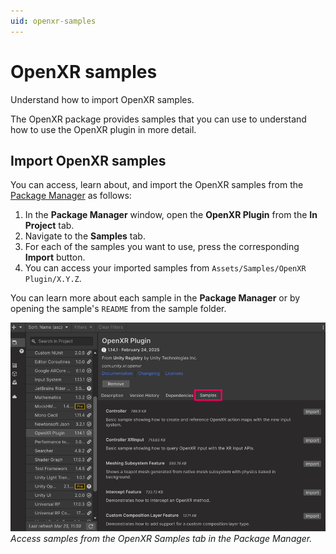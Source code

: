 ```yaml
---
uid: openxr-samples
---
```

# OpenXR samples

Understand how to import OpenXR samples.

The OpenXR package provides samples that you can use to understand how to use the OpenXR plugin in more detail.

## Import OpenXR samples

You can access, learn about, and import the OpenXR samples from the [Package Manager](xref:um-upm-ui) as follows:

1. In the **Package Manager** window, open the **OpenXR Plugin** from the **In Project** tab.
1. Navigate to the **Samples** tab.
1. For each of the samples you want to use, press the corresponding **Import** button.
1. You can access your imported samples from `Assets/Samples/OpenXR Plugin/`<code class="long_version">X.Y.Z</code>.

You can learn more about each sample in the **Package Manager** or by opening the sample's `README` from the sample folder.

![The OpenXR plugin in the Package Manager with the samples tab selected.](images/openxr-samples.png)<br/>*Access samples from the OpenXR Samples tab in the Package Manager.*
